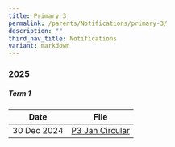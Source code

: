 ```yaml
---
title: Primary 3
permalink: /parents/Notifications/primary-3/
description: ""
third_nav_title: Notifications
variant: markdown
---
```

### **2025**

##### Term 1

| Date| File | 
| -------- | -------- |
|30 Dec 2024|[P3 Jan Circular](/files/Notification%202025/Pri%203/RGPS_N25_P3_001.pdf)